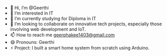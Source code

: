 - 👋 Hi, I’m @Geerthi
- 👀 I’m interested in IT
- 🌱 I’m currently studying for Diploma in IT
- 💞️ I’m looking to collaborate on innovative tech projects, especially those involving web development and IoT.
- 📫 How to reach me geerphakee1403@gmail.com
- 😄 Pronouns: Geerthi
- ⚡ Project: I built a smart home system from scratch using Arduino.

<!---
Geerthi1403/Geerthi1403 is a ✨ special ✨ repository because its `README.md` (this file) appears on your GitHub profile.
You can click the Preview link to take a look at your changes.
--->
